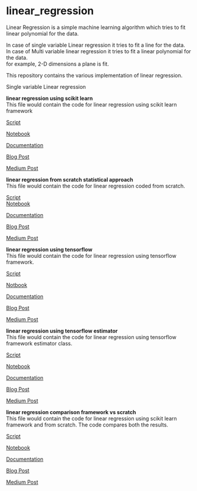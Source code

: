# linear_regression

Linear Regression is a simple machine learning algorithm which tries to fit linear polynomial  for the data.

In case of single variable Linear regression it tries to fit a line for the data.  
In case of Multi variable linear regression it tries to fit a linear polynomial for the data.    
for example, 2-D dimensions a plane is fit.

This repository contains the various implementation of linear regression.  

Single variable Linear regression

**linear regression using scikit learn**   
This file would contain the code for linear regression using scikit learn framework

[Script](/src/linear_regression_using_scikit_learn.py)   

[Notebook](/src/linear_regression_using_scikit_learn.ipynb) 

[Documentation](/docs/linear_regression_using_scikit_learn.md)

[Blog Post](https://phanimadhusudhanthontepu.github.io/)

[Medium Post](https://medium.com/@phani.madhusudhan)

**linear regression from scratch statistical approach**   
This file would contain the code for linear regression coded from scratch.


[Script](/src/linear_regression_from_scratch_statistical_approach.py)   
[Notebook](/src/linear_regression_from_scratch_statistical_approach.ipynb) 

[Documentation](/docs/linear_regression_from_scratch_statistical_approach.md)

[Blog Post](https://phanimadhusudhanthontepu.github.io/)

[Medium Post](https://medium.com/@phani.madhusudhan)


**linear regression using tensorflow**   
This file would contain the code for linear regression using tensorflow framework.

[Script](/src/linear_regression_using_tensorflow.py)   

[Notbook](/src/linear_regression_using_tensorflow_estimator.ipynb) 

[Documentation](/docs/linear_regression_using_tensorflow.md)

[Blog Post](https://phanimadhusudhanthontepu.github.io/)

[Medium Post](https://medium.com/@phani.madhusudhan)


**linear regression using tensorflow estimator**   
This file would contain the code for linear regression using tensorflow framework estimator class.

[Script](/src/linear_regression_using_tensorflow_estimator.py)  

[Notebook](/src/linear_regression_using_tensorflow_estimator.ipynb) 

[Documentation](/docs/linear_regression_using_tensorflow_estimator.md)

[Blog Post](https://phanimadhusudhanthontepu.github.io/)

[Medium Post](https://medium.com/@phani.madhusudhan)


**linear regression comparison framework vs scratch**   
This file would contain the code for linear regression using scikit learn framework and from scratch. The code compares both the results.

[Script](/src/linear_regression_comparison_framework_vs_scratch.py)   

[Notebook](/src/linear_regression_comparison_framework_vs_scratch.ipynb) 

[Documentation](/docs/linear_regression_comparison_framework_vs_scratch.md)

[Blog Post](https://phanimadhusudhanthontepu.github.io/)

[Medium Post ](https://medium.com/@phani.madhusudhan)
